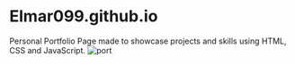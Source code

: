 # Elmar099.github.io
Personal Portfolio Page made to showcase projects and skills using HTML, CSS and JavaScript.
![port](https://user-images.githubusercontent.com/101601240/182050956-749a1fab-8cce-40f0-838a-2c7c084d91bb.png)
